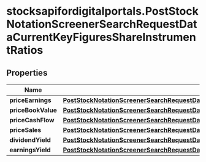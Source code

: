 # stocksapifordigitalportals.PostStockNotationScreenerSearchRequestDataCurrentKeyFiguresShareInstrumentRatios

## Properties

Name | Type | Description | Notes
------------ | ------------- | ------------- | -------------
**priceEarnings** | [**PostStockNotationScreenerSearchRequestDataCurrentKeyFiguresShareInstrumentRatiosPriceEarnings**](PostStockNotationScreenerSearchRequestDataCurrentKeyFiguresShareInstrumentRatiosPriceEarnings.md) |  | [optional] 
**priceBookValue** | [**PostStockNotationScreenerSearchRequestDataCurrentKeyFiguresShareInstrumentRatiosPriceBookValue**](PostStockNotationScreenerSearchRequestDataCurrentKeyFiguresShareInstrumentRatiosPriceBookValue.md) |  | [optional] 
**priceCashFlow** | [**PostStockNotationScreenerSearchRequestDataCurrentKeyFiguresShareInstrumentRatiosPriceCashFlow**](PostStockNotationScreenerSearchRequestDataCurrentKeyFiguresShareInstrumentRatiosPriceCashFlow.md) |  | [optional] 
**priceSales** | [**PostStockNotationScreenerSearchRequestDataCurrentKeyFiguresShareInstrumentRatiosPriceSales**](PostStockNotationScreenerSearchRequestDataCurrentKeyFiguresShareInstrumentRatiosPriceSales.md) |  | [optional] 
**dividendYield** | [**PostStockNotationScreenerSearchRequestDataCurrentKeyFiguresShareInstrumentRatiosDividendYield**](PostStockNotationScreenerSearchRequestDataCurrentKeyFiguresShareInstrumentRatiosDividendYield.md) |  | [optional] 
**earningsYield** | [**PostStockNotationScreenerSearchRequestDataCurrentKeyFiguresShareInstrumentRatiosEarningsYield**](PostStockNotationScreenerSearchRequestDataCurrentKeyFiguresShareInstrumentRatiosEarningsYield.md) |  | [optional] 


